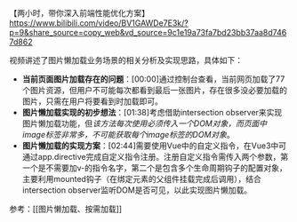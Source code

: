 【两小时，带你深入前端性能优化方案】 https://www.bilibili.com/video/BV1GAWDe7E3k/?p=9&share_source=copy_web&vd_source=9c1e19a73fa7bd23bb37aa8d7467d862


视频讲述了图片懒加载业务场景的相关分析及实现思路，具体如下：

- **当前页面图片加载存在的问题**：[00:00]通过控制台查看，当前网页加载了77个图片资源，但用户不可能每次都看到最后一张图片，存在很多没必要加载的图片，只需在用户将要看到时加载即可。
- **图片懒加载实现的初步想法**：[01:38]考虑借助intersection observer来实现图片懒加载功能，但*该方法每次使用必须传入一个DOM对象，而页面中image标签非常多，不可能获取每个image标签的DOM对象*。
- **图片懒加载的实现方案**：[02:44]需要使用Vue中的自定义指令，在Vue3中可通过app.directive完成自定义指令注册。注册自定义指令需传入两个参数，第一个是不需要加v-的指令名字，第二个是包含多个生命周期钩子的配置对象，主要利用mounted钩子（在绑定元素的父组件挂载完成后调用），结合intersection observer监听DOM是否可见，以此实现图片懒加载。

参考：[[图片懒加载、按需加载]]